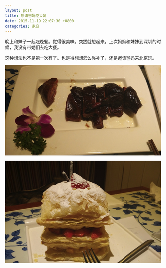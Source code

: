 ```yaml
---
layout: post
title: 想请爸妈吃大餐
date: 2015-11-19 22:07:30 +0800
categories: 家庭
---
```

晚上和妹子一起吃晚餐。觉得很美味。突然就想起来，上次妈妈和妹妹到深圳的时候，我没有带她们去吃大餐。

这种想法也不是第一次有了。也是得想想怎么弥补了，还是邀请爸妈来北京玩。

![](/media/14479440724946.jpg)

![](/media/14479441246240.jpg)






